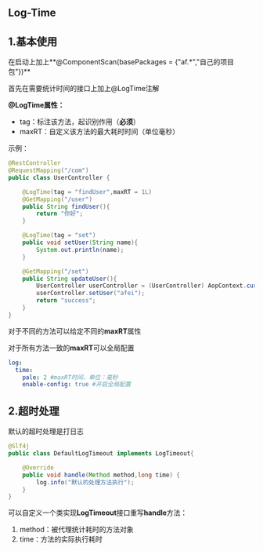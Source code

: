 ## Log-Time

## 1.基本使用

在启动上加上**@ComponentScan(basePackages = {"af.*","自己的项目包"})**

首先在需要统计时间的接口上加上@LogTime注解

**@LogTime属性：**

- tag：标注该方法，起识别作用（**必须**）
- maxRT：自定义该方法的最大耗时时间（单位毫秒）

示例：

```java
@RestController
@RequestMapping("/com")
public class UserController {

    @LogTime(tag = "findUser",maxRT = 1L)
    @GetMapping("/user")
    public String findUser(){
        return "你好";
    }

    @LogTime(tag = "set")
    public void setUser(String name){
        System.out.println(name);
    }

    @GetMapping("/set")
    public String updateUser(){
        UserController userController = (UserController) AopContext.currentProxy();
        userController.setUser("afei");
        return "success";
    }
}
```

对于不同的方法可以给定不同的**maxRT**属性

对于所有方法一致的**maxRT**可以全局配置

```yaml
log:
  time:
    pale: 2 #maxRT时间，单位：毫秒
    enable-config: true #开启全局配置
```

## 2.超时处理

默认的超时处理是打日志

```java
@Slf4j
public class DefaultLogTimeout implements LogTimeout{

    @Override
    public void handle(Method method,long time) {
        log.info("默认的处理方法执行");
    }
}
```

可以自定义一个类实现**LogTimeout**接口重写**handle**方法：

1. method：被代理统计耗时的方法对象
2. time：方法的实际执行耗时

